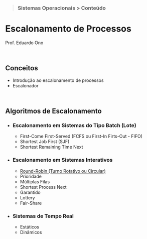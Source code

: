 > ### Sistemas Operacionais > Conteúdo

# Escalonamento de Processos

Prof. Eduardo Ono

<br>

## Conceitos

* Introdução ao escalonamento de processos
* Escalonador

<br>

## Algoritmos de Escalonamento

* ### Escalonamento em Sistemas do Tipo Batch (Lote)

  * First-Come First-Served (FCFS ou First-In Firts-Out - FIFO)
  * Shortest Job First (SJF)
  * Shortest Remaining Time Next

* ### Escalonamento em Sistemas Interativos

  * [Round-Robin (Turno Rotativo ou Circular)](./round-robin/)
  * Prioridade
  * Múltiplas Filas
  * Shortest Process Next
  * Garantido
  * Lottery
  * Fair-Share

* ### Sistemas de Tempo Real

  * Estáticos
  * Dinâmicos

<br>
